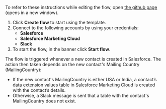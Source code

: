 To refer to these instructions while editing the flow, open [the github page](https://github.com/ot4i/app-connect-templates/tree/master/resources/markdown/Create%20data%20extension%20values%20in%20Salesforce%20Marketing%20Cloud%20for%20contacts%20created%20in%20Salesforce%20event_instructions.md) (opens in a new window).

1.	Click **Create flow** to start using the template.
2.	Connect to the following accounts by using your credentials:
    -	**Salesforce** 
    - **Salesforce Marketing Cloud**
    - **Slack**
3.	To start the flow, in the banner click **Start flow**.

The flow is triggered whenever a new contact is created in Salesforce.  The action then taken depends on the new contact's Mailing Country (MailingCountry):
- If the new contact's MailingCountry is either USA or India, a contact’s data extension values table in Salesforce Marketing Cloud is created with the contact’s details.
- Otherwise, a Slack message is sent that a table with the contact's MailingCountry does not exist.
